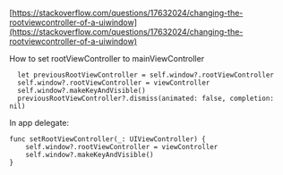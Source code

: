 [https://stackoverflow.com/questions/17632024/changing-the-rootviewcontroller-of-a-uiwindow](https://stackoverflow.com/questions/17632024/changing-the-rootviewcontroller-of-a-uiwindow)

How to set rootViewController to mainViewController

```
  let previousRootViewController = self.window?.rootViewController
  self.window?.rootViewController = viewController                      
  self.window?.makeKeyAndVisible()                     
  previousRootViewController?.dismiss(animated: false, completion: nil)
```

In app delegate:

```
func setRootViewController(_: UIViewController) {
    self.window?.rootViewController = viewController
    self.window?.makeKeyAndVisible()
}
```



